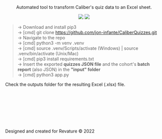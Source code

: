 <p align="center">Automated tool to transform Caliber's quiz data to an Excel sheet.

<p align="center"><img src="https://img.shields.io/badge/Python-3776AB?style=for-the-badge&logo=python&logoColor=white" />
  <img src="https://img.shields.io/badge/Microsoft_Excel-217346?style=for-the-badge&logo=microsoft-excel&logoColor=white" />
  
> &rarr; Download and install pip3 <br>
> &rarr; [cmd] git clone https://github.com/jon-infante/CaliberQuizzes.git <br>
> &rarr; Navigate to the repo <br>
> &rarr; [cmd] python3 -m venv .venv <br>
> &rarr; [cmd] source .venv/Scripts/activate (Windows) | source .venv/bin/activate (Unix/Mac) <br>
> &rarr; [cmd] pip3 install requirements.txt <br>
> &rarr; Insert the exported **quizzes JSON file** and the cohort's **batch report** (also JSON) in the **"input" folder** <br>
> &rarr; [cmd] python3 app.py <br>

Check the outputs folder for the resulting Excel (.xlsx) file. <br>

  

<br>
<br>
<br>
<br>
<br>
<br>
<br>
Designed and created for Revature © 2022
